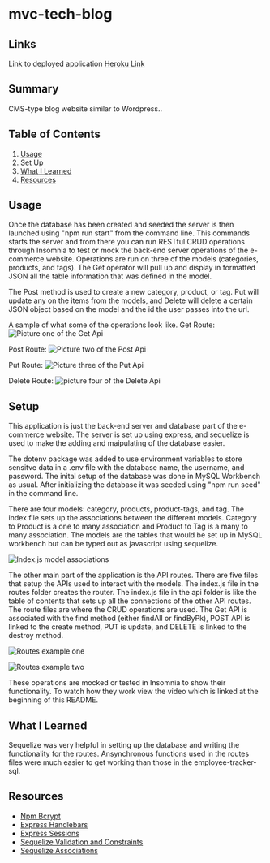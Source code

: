 # mvc-tech-blog

## Links
Link to deployed application [Heroku Link](https://drive.google.com/file/d/1zZJ4myCeQ0WKwZWJmH4tT5EXXnKHsDwM/view?usp=sharing)

## Summary
CMS-type blog website similar to Wordpress.. 

## Table of Contents
1. [Usage](#usage)
2. [Set Up](#set-up)
3. [What I Learned](#what-i-learned)
4. [Resources](#resources)

## Usage
Once the database has been created and seeded the server is then launched using "npm run start" from the command line. This commands starts the server and from there you can run RESTful CRUD operations through Insomnia to test or mock the back-end server operations of the e-commerce website. Operations are run on three of the models (categories, products, and tags). The Get operator will pull up and display in formatted JSON all the table information that was defined in the model. 

The Post method is used to create a new category, product, or tag. Put will update any on the items from the models, and Delete will delete a certain JSON object based on the model and the id the user passes into the url.

A sample of what some of the operations look like. 
Get Route: ![Picture one of the Get Api](pictures/get-categories.png)

Post Route: ![Picture two of the Post Api](pictures/post-tags.png)

Put Route: ![Picture three of the Put Api](pictures/Put-products.png)

Delete Route: ![picture four of the Delete Api](pictures/Delete-tags.png)

## Setup
This application is just the back-end server and database part of the e-commerce website. The server is set up using express, and sequelize is used to make the adding and maipulating of the database easier. 

The dotenv package was added to use environment variables to store sensitve data in a .env file with the database name, the username, and password. The inital setup of the database was done in MySQL Workbench as usual. After initializing the database it was seeded using "npm run seed" in the command line. 

There are four models: category, products, product-tags, and tag. The index file sets up the associations between the different models. Category to Product is a one to many association and Product to Tag is a many to many association. The models are the tables that would be set up in MySQL workbench but can be typed out as javascript using sequelize. 

![Index.js model associations](pictures/associations.png)

The other main part of the application is the API routes. There are five files that setup the APIs used to interact with the models. The index.js file in the routes folder creates the router. The index.js file in the api folder is like the table of contents that sets up all the connections of the other API routes. The route files are where the CRUD operations are used. The Get API is associated with the find method (either findAll or findByPk), POST API is linked to the create method, PUT is update, and DELETE is linked to the destroy method.

![Routes example one](pictures/routes-1.png)

![Routes example two](pictures/rutes-2.png)

These operations are mocked or tested in Insomnia to show their functionality. To watch how they work view the video which is linked at the beginning of this README. 

## What I Learned
Sequelize was very helpful in setting up the database and writing the functionality for the routes. Ansynchronous functions used in the routes files were much easier to get working than those in the employee-tracker-sql.

## Resources
* [Npm Bcrypt](https://www.npmjs.com/package/mysql2)
* [Express Handlebars](https://sequelize.org/master/)
* [Express Sessions](https://www.npmjs.com/package/dotenv)
* [Sequelize Validation and Constraints](https://sequelize.org/master/manual/validations-and-constraints.html) 
* [Sequelize Associations](https://sequelize.org/master/manual/assocs.html#many-to-many-relationships) 